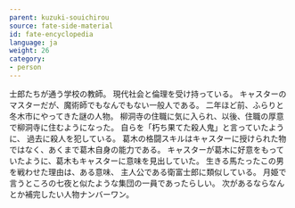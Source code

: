 ```yaml
---
parent: kuzuki-souichirou
source: fate-side-material
id: fate-encyclopedia
language: ja
weight: 26
category:
- person
---
```


士郎たちが通う学校の教師。
現代社会と倫理を受け持っている。
キャスターのマスターだが、魔術師でもなんでもない一般人である。
二年ほど前、ふらりと冬木市にやってきた謎の人物。
柳洞寺の住職に気に入られ、以後、住職の厚意で柳洞寺に住むようになった。
自らを「朽ち果てた殺人鬼」と言っていたように、 過去に殺人を犯している。
葛木の格闘スキルはキャスターに授けられた物ではなく、あくまで葛木自身の能力である。
キャスターが葛木に好意をもっていたように、葛木もキャスターに意味を見出していた。
生きる馬たったこの男を戦わせた理由は、ある意味、 主人公である衛富士郎に類似している。
月姫で言うところの七夜と似たような集団の一員であったらしい。
次があるならなんとか補完したい人物ナンバーワン。

